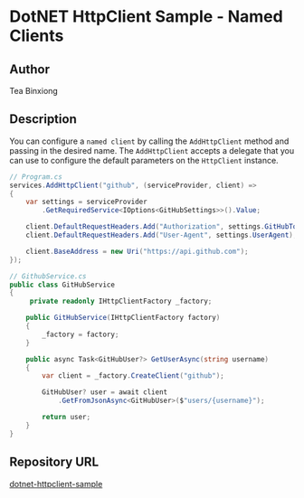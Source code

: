 # DotNET HttpClient Sample - Named Clients

## Author
Tea Binxiong

## Description
You can configure a `named client` by calling the `AddHttpClient` method and passing in the desired name. 
The `AddHttpClient` accepts a delegate that you can use to configure the default parameters on the `HttpClient` instance.

```C#
// Program.cs
services.AddHttpClient("github", (serviceProvider, client) =>
{
    var settings = serviceProvider
        .GetRequiredService<IOptions<GitHubSettings>>().Value;

    client.DefaultRequestHeaders.Add("Authorization", settings.GitHubToken);
    client.DefaultRequestHeaders.Add("User-Agent", settings.UserAgent);

    client.BaseAddress = new Uri("https://api.github.com");
});
```


```C#
// GithubService.cs
public class GitHubService
{
     private readonly IHttpClientFactory _factory;

    public GitHubService(IHttpClientFactory factory)
    {
        _factory = factory;
    }

    public async Task<GitHubUser?> GetUserAsync(string username)
    {
        var client = _factory.CreateClient("github");

        GitHubUser? user = await client
            .GetFromJsonAsync<GitHubUser>($"users/{username}");

        return user;
    }
}
```


## Repository URL
[dotnet-httpclient-sample](https://github.com/teabinxiong/dotnet-httpclient-sample)





